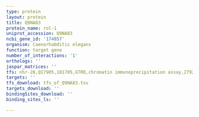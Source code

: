 ```yaml
---
type: protein
layout: protein
title: Q9NA83
protein_name: rol-1
uniprot_accession: Q9NA83
ncbi_gene_id: '174857'
organism: Caenorhabditis elegans
function: target gene
number_of_interactions: '1'
orthologs: ''
jaspar_matrices: ''
tfs: nhr-28,Q17905,181705,GTRD,chromatin immunoprecipitation assay,27924024%5Buid%5D,No
targets: ''
tfs_download: tfs_of_Q9NA83.tsv
targets_download: ''
bindingSites_download: ''
binding_sites_ls: ''

---
```

